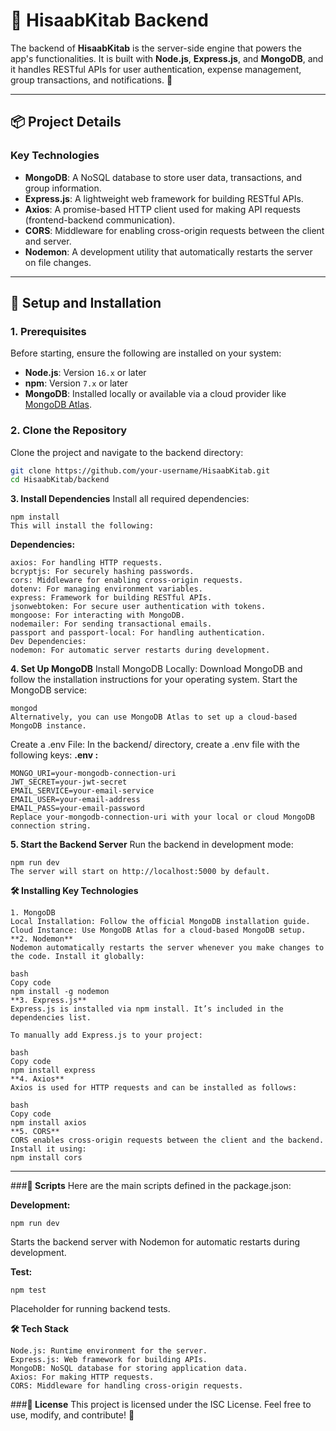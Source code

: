 # 🚀 HisaabKitab Backend

The backend of **HisaabKitab** is the server-side engine that powers the app's functionalities. It is built with **Node.js**, **Express.js**, and **MongoDB**, and it handles RESTful APIs for user authentication, expense management, group transactions, and notifications. 🔧

---

## **📦 Project Details**

### **Key Technologies**
- **MongoDB**: A NoSQL database to store user data, transactions, and group information.
- **Express.js**: A lightweight web framework for building RESTful APIs.
- **Axios**: A promise-based HTTP client used for making API requests (frontend-backend communication).
- **CORS**: Middleware for enabling cross-origin requests between the client and server.
- **Nodemon**: A development utility that automatically restarts the server on file changes.

---

## **🔧 Setup and Installation**

### **1. Prerequisites**
Before starting, ensure the following are installed on your system:
- **Node.js**: Version `16.x` or later
- **npm**: Version `7.x` or later
- **MongoDB**: Installed locally or available via a cloud provider like [MongoDB Atlas](https://www.mongodb.com/cloud/atlas).

### **2. Clone the Repository**
Clone the project and navigate to the backend directory:
```bash
git clone https://github.com/your-username/HisaabKitab.git
cd HisaabKitab/backend
```
**3. Install Dependencies**
Install all required dependencies:
```
npm install
This will install the following:
```
**Dependencies:**
```
axios: For handling HTTP requests.
bcryptjs: For securely hashing passwords.
cors: Middleware for enabling cross-origin requests.
dotenv: For managing environment variables.
express: Framework for building RESTful APIs.
jsonwebtoken: For secure user authentication with tokens.
mongoose: For interacting with MongoDB.
nodemailer: For sending transactional emails.
passport and passport-local: For handling authentication.
Dev Dependencies:
nodemon: For automatic server restarts during development.
```
**4. Set Up MongoDB**
Install MongoDB Locally:
Download MongoDB and follow the installation instructions for your operating system.
Start the MongoDB service:
```
mongod
Alternatively, you can use MongoDB Atlas to set up a cloud-based MongoDB instance.
```
Create a .env File: In the backend/ directory, create a .env file with the following keys:
**.env :**
```
MONGO_URI=your-mongodb-connection-uri
JWT_SECRET=your-jwt-secret
EMAIL_SERVICE=your-email-service
EMAIL_USER=your-email-address
EMAIL_PASS=your-email-password
Replace your-mongodb-connection-uri with your local or cloud MongoDB connection string.
```

**5. Start the Backend Server**
Run the backend in development mode:
```
npm run dev
The server will start on http://localhost:5000 by default.
```


**🛠 Installing Key Technologies**
```
1. MongoDB
Local Installation: Follow the official MongoDB installation guide.
Cloud Instance: Use MongoDB Atlas for a cloud-based MongoDB setup.
**2. Nodemon**
Nodemon automatically restarts the server whenever you make changes to the code. Install it globally:

bash
Copy code
npm install -g nodemon
**3. Express.js**
Express.js is installed via npm install. It’s included in the dependencies list.

To manually add Express.js to your project:

bash
Copy code
npm install express
**4. Axios**
Axios is used for HTTP requests and can be installed as follows:

bash
Copy code
npm install axios
**5. CORS**
CORS enables cross-origin requests between the client and the backend. Install it using:
npm install cors
```
---
###**📜 Scripts**
Here are the main scripts defined in the package.json:

**Development:**

```
npm run dev
```
Starts the backend server with Nodemon for automatic restarts during development.

**Test:**
```
npm test
```
Placeholder for running backend tests.

**🛠 Tech Stack**
```
Node.js: Runtime environment for the server.
Express.js: Web framework for building APIs.
MongoDB: NoSQL database for storing application data.
Axios: For making HTTP requests.
CORS: Middleware for handling cross-origin requests.
```
###**📜 License**
This project is licensed under the ISC License. Feel free to use, modify, and contribute! 🚀
